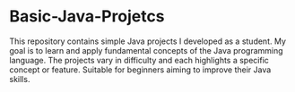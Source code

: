 # Basic-Java-Projetcs
This repository contains simple Java projects I developed as a student. My goal is to learn and apply fundamental concepts of the Java programming language. The projects vary in difficulty and each highlights a specific concept or feature. Suitable for beginners aiming to improve their Java skills.

